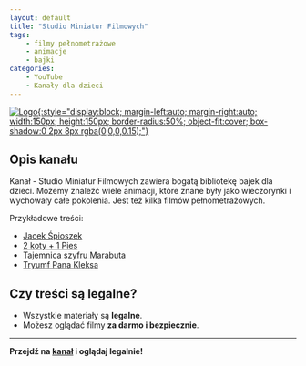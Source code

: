 ```yaml
---
layout: default
title: "Studio Miniatur Filmowych"
tags: 
    - filmy pełnometrażowe
    - animacje
    - bajki
categories:
    - YouTube
    - Kanały dla dzieci
---
```

[![Logo](https://yt3.googleusercontent.com/ytc/AIdro_lqqEMCwLR4tYtUirnqBExF_1ylz2IN6g-0hDMjh8ZzRdU=s160-c-k-c0x00ffffff-no-rj){:style="display:block; margin-left:auto; margin-right:auto; width:150px; height:150px; border-radius:50%; object-fit:cover; box-shadow:0 2px 8px rgba(0,0,0,0.15);"}](https://www.youtube.com/@StudioMiniaturF)
## Opis kanału

Kanał - Studio Miniatur Filmowych zawiera bogatą bibliotekę bajek dla dzieci. Możemy znaleźć wiele animacji, które znane były jako wieczorynki i wychowały całe pokolenia. Jest też kilka filmów pełnometrażowych.

Przykładowe treści:
- [Jacek Śpioszek](https://www.youtube.com/watch?v=p9Rxiw4YUFQ&list=PLfRon1S8GtRM3Ls_YfZTKiZtJR1C3pYKO)
- [2 koty + 1 Pies](https://www.youtube.com/watch?v=jwXhqP_6CUg)
- [Tajemnica szyfru Marabuta](https://www.youtube.com/watch?v=1NJ17Epjh6g)
- [Tryumf Pana Kleksa](https://www.youtube.com/watch?v=CLplHNBFUVY)

## Czy treści są legalne?

- Wszystkie materiały są **legalne**.
- Możesz oglądać filmy **za darmo i bezpiecznie**.

---

**Przejdź na [kanał](https://www.youtube.com/@StudioMiniaturF) i oglądaj legalnie!**
